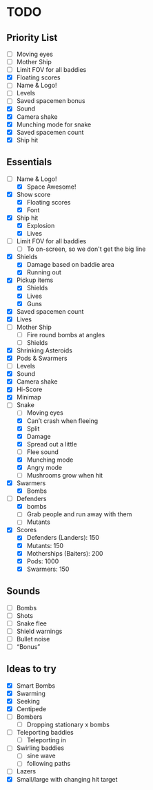 # TODO

## Priority List

- [ ] Moving eyes
- [ ] Mother Ship
- [ ] Limit FOV for all baddies
- [x] Floating scores
- [ ] Name & Logo!
- [ ] Levels
- [ ] Saved spacemen bonus
- [x] Sound
- [x] Camera shake
- [x] Munching mode for snake
- [x] Saved spacemen count
- [x] Ship hit

## Essentials

- [ ] Name & Logo!
	- [x] Space Awesome!
- [x] Show score
	- [x] Floating scores
	- [x] Font
- [x] Ship hit
	- [x] Explosion
	- [x] Lives
- [ ] Limit FOV for all baddies
	- [ ] To on-screen, so we don't get the big line
- [x] Shields
	- [x] Damage based on baddie area
	- [x] Running out
- [x] Pickup items
	- [x] Shields
	- [x] Lives
	- [x] Guns
- [x] Saved spacemen count
- [x] Lives
- [ ] Mother Ship
	- [ ] Fire round bombs at angles
	- [ ] Shields
- [x] Shrinking Asteroids
- [x] Pods & Swarmers
- [ ] Levels
- [x] Sound
- [x] Camera shake
- [x] Hi-Score
- [x] Minimap
- [ ] Snake
	- [ ] Moving eyes
	- [x] Can’t crash when fleeing
	- [x] Split
	- [x] Damage
	- [x] Spread out a little
	- [ ] Flee sound
	- [x] Munching mode
	- [x] Angry mode
	- [ ] Mushrooms grow when hit
- [x] Swarmers
	- [x] Bombs 
- [ ] Defenders 
	- [x] bombs
	- [ ] Grab people and run away with them
	- [ ] Mutants
- [x] Scores
	- [x] Defenders (Landers): 150
	- [x] Mutants: 150
	- [x] Motherships (Baiters): 200
	- [x] Pods: 1000
	- [x] Swarmers: 150

## Sounds
- [ ] Bombs
- [ ] Shots
- [ ] Snake flee
- [ ] Shield warnings
- [ ] Bullet noise
- [ ] “Bonus”

## Ideas to try

- [x] Smart Bombs
- [x] Swarming
- [x] Seeking
- [x] Centipede
- [ ] Bombers
	- [ ] Dropping stationary x bombs
- [ ] Teleporting baddies
	- [ ] Teleporting in
- [ ] Swirling baddies
	- [ ] sine wave
	- [ ] following paths
- [ ] Lazers
- [x] Small/large with changing hit target
